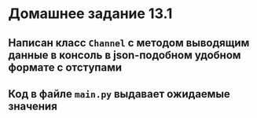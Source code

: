 # Домашнее задание 13.1

## Написан класс `Channel` с методом выводящим данные в консоль в json-подобном удобном формате с отступами
## Код в файле `main.py` выдавает ожидаемые значения